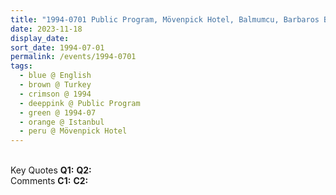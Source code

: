 ```yaml
---
title: "1994-0701 Public Program, Mövenpick Hotel, Balmumcu, Barbaros Blv. No:165, 34349 Beşiktaş, Istanbul, Turkey"
date: 2023-11-18
display_date: 
sort_date: 1994-07-01
permalink: /events/1994-0701
tags:
  - blue @ English
  - brown @ Turkey
  - crimson @ 1994
  - deeppink @ Public Program
  - green @ 1994-07
  - orange @ Istanbul
  - peru @ Mövenpick Hotel
---
```


<br>

<wave-list>
  <list-title color="DarkSeaGreen" width="55">Key Quotes</list-title>
  <list-item color="BlanchedAlmond" width="280"><b>Q1:</b> <i></i></list-item>
  <list-item color="Lavender" width="280"><b>Q2:</b> <i></i></list-item>
</wave-list>

<br>

<wave-list>
  <list-title color="DarkSeaGreen" width="55">Comments</list-title>
  <list-item color="BlanchedAlmond" width="280"><b>C1:</b> <i></i></list-item>
  <list-item color="Lavender" width="280"><b>C2:</b> <i></i></list-item>
</wave-list>